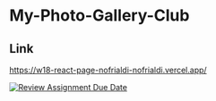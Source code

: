 # My-Photo-Gallery-Club

## Link

<https://w18-react-page-nofrialdi-nofrialdi.vercel.app/>

[![Review Assignment Due Date](https://classroom.github.com/assets/deadline-readme-button-24ddc0f5d75046c5622901739e7c5dd533143b0c8e959d652212380cedb1ea36.svg)](https://classroom.github.com/a/so4zIuuG)
